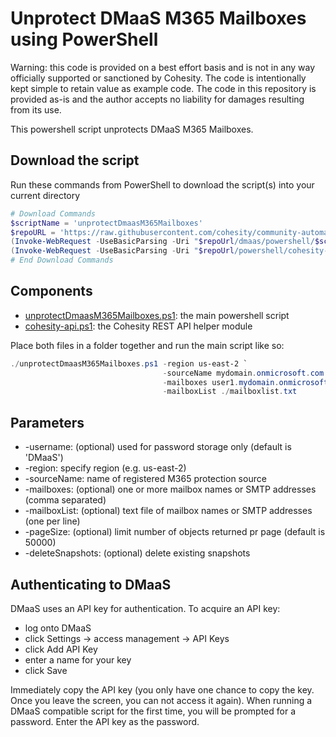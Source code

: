 # Unprotect DMaaS M365 Mailboxes using PowerShell

Warning: this code is provided on a best effort basis and is not in any way officially supported or sanctioned by Cohesity. The code is intentionally kept simple to retain value as example code. The code in this repository is provided as-is and the author accepts no liability for damages resulting from its use.

This powershell script unprotects DMaaS M365 Mailboxes.

## Download the script

Run these commands from PowerShell to download the script(s) into your current directory

```powershell
# Download Commands
$scriptName = 'unprotectDmaasM365Mailboxes'
$repoURL = 'https://raw.githubusercontent.com/cohesity/community-automation-samples/main'
(Invoke-WebRequest -UseBasicParsing -Uri "$repoUrl/dmaas/powershell/$scriptName/$scriptName.ps1").content | Out-File "$scriptName.ps1"; (Get-Content "$scriptName.ps1") | Set-Content "$scriptName.ps1"
(Invoke-WebRequest -UseBasicParsing -Uri "$repoUrl/powershell/cohesity-api/cohesity-api.ps1").content | Out-File cohesity-api.ps1; (Get-Content cohesity-api.ps1) | Set-Content cohesity-api.ps1
# End Download Commands
```

## Components

* [unprotectDmaasM365Mailboxes.ps1](https://raw.githubusercontent.com/cohesity/community-automation-samples/main/dmaas/powershell/unprotectDmaasM365Mailboxes/unprotectDmaasM365Mailboxes.ps1): the main powershell script
* [cohesity-api.ps1](https://raw.githubusercontent.com/cohesity/community-automation-samples/main/powershell/cohesity-api/cohesity-api.ps1): the Cohesity REST API helper module

Place both files in a folder together and run the main script like so:

```powershell
./unprotectDmaasM365Mailboxes.ps1 -region us-east-2 `
                                  -sourceName mydomain.onmicrosoft.com `
                                  -mailboxes user1.mydomain.onmicrosoft.com, user2.mydomain.onmicrosoft.com `
                                  -mailboxList ./mailboxlist.txt
```

## Parameters

* -username: (optional) used for password storage only (default is 'DMaaS')
* -region: specify region (e.g. us-east-2)
* -sourceName: name of registered M365 protection source
* -mailboxes: (optional) one or more mailbox names or SMTP addresses (comma separated)
* -mailboxList: (optional) text file of mailbox names or SMTP addresses (one per line)
* -pageSize: (optional) limit number of objects returned pr page (default is 50000)
* -deleteSnapshots: (optional) delete existing snapshots

## Authenticating to DMaaS

DMaaS uses an API key for authentication. To acquire an API key:

* log onto DMaaS
* click Settings -> access management -> API Keys
* click Add API Key
* enter a name for your key
* click Save

Immediately copy the API key (you only have one chance to copy the key. Once you leave the screen, you can not access it again). When running a DMaaS compatible script for the first time, you will be prompted for a password. Enter the API key as the password.
